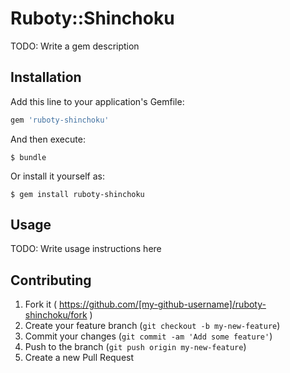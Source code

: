 # Ruboty::Shinchoku

TODO: Write a gem description

## Installation

Add this line to your application's Gemfile:

```ruby
gem 'ruboty-shinchoku'
```

And then execute:

    $ bundle

Or install it yourself as:

    $ gem install ruboty-shinchoku

## Usage

TODO: Write usage instructions here

## Contributing

1. Fork it ( https://github.com/[my-github-username]/ruboty-shinchoku/fork )
2. Create your feature branch (`git checkout -b my-new-feature`)
3. Commit your changes (`git commit -am 'Add some feature'`)
4. Push to the branch (`git push origin my-new-feature`)
5. Create a new Pull Request

